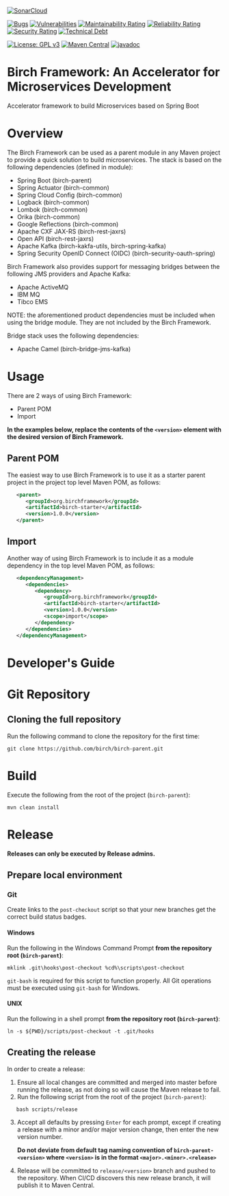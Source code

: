 [![SonarCloud](https://sonarcloud.io/images/project_badges/sonarcloud-black.svg)](https://sonarcloud.io/dashboard?id=org.birchframework%3Abirch-parent)

[![Bugs](https://sonarcloud.io/api/project_badges/measure?project=org.birchframework%3Abirch-parent&metric=bugs)](https://sonarcloud.io/dashboard?id=org.birchframework%3Abirch-parent)
[![Vulnerabilities](https://sonarcloud.io/api/project_badges/measure?project=org.birchframework%3Abirch-parent&metric=vulnerabilities)](https://sonarcloud.io/dashboard?id=org.birchframework%3Abirch-parent)
[![Maintainability Rating](https://sonarcloud.io/api/project_badges/measure?project=org.birchframework%3Abirch-parent&metric=sqale_rating)](https://sonarcloud.io/dashboard?id=org.birchframework%3Abirch-parent)
[![Reliability Rating](https://sonarcloud.io/api/project_badges/measure?project=org.birchframework%3Abirch-parent&metric=reliability_rating)](https://sonarcloud.io/dashboard?id=org.birchframework%3Abirch-parent)
[![Security Rating](https://sonarcloud.io/api/project_badges/measure?project=org.birchframework%3Abirch-parent&metric=security_rating)](https://sonarcloud.io/dashboard?id=org.birchframework%3Abirch-parent)
[![Technical Debt](https://sonarcloud.io/api/project_badges/measure?project=org.birchframework%3Abirch-parent&metric=sqale_index)](https://sonarcloud.io/dashboard?id=org.birchframework%3Abirch-parent)

[![License: GPL v3](https://img.shields.io/badge/License-GPLv3-blue.svg)](https://www.gnu.org/licenses/gpl-3.0)
[![Maven Central](https://img.shields.io/maven-central/v/org.birchframework/birch-parent.svg?label=Maven%20Central)](https://search.maven.org/search?q=g:%22org.birchframework%22)
[![javadoc](https://javadoc.io/badge2/org.birchframework/birch-parent/javadoc.svg)](https://javadoc.io/doc/org.birchframework)
# Birch Framework: An Accelerator for Microservices Development
Accelerator framework to build Microservices based on Spring Boot

# Overview
The Birch Framework can be used as a parent module in any Maven project to provide a quick solution to build microservices.  The stack is based on the
following dependencies (defined in module):
* Spring Boot (birch-parent)
* Spring Actuator (birch-common)
* Spring Cloud Config (birch-common)
* Logback (birch-common)
* Lombok (birch-common)
* Orika (birch-common)
* Google Reflections (birch-common)
* Apache CXF JAX-RS (birch-rest-jaxrs)
* Open API (birch-rest-jaxrs)
* Apache Kafka (birch-kakfa-utils, birch-spring-kafka)
* Spring Security OpenID Connect (OIDC) (birch-security-oauth-spring)

Birch Framework also provides support for messaging bridges between the following JMS providers and Apache Kafka:

* Apache ActiveMQ
* IBM MQ
* Tibco EMS

NOTE: the aforementioned product dependencies must be included when using the bridge module.  They are not included by the Birch Framework.

Bridge stack uses the following dependencies:
* Apache Camel (birch-bridge-jms-kafka)

# Usage
There are 2 ways of using Birch Framework:
* Parent POM
* Import

**In the examples below, replace the contents of the `<version>` element with the desired version of Birch Framework.**
## Parent POM
The easiest way to use Birch Framework is to use it as a starter parent project in the project top level Maven POM, as follows:
```xml
   <parent>
      <groupId>org.birchframework</groupId>
      <artifactId>birch-starter</artifactId>
      <version>1.0.0</version>
   </parent>
```
## Import
Another way of using Birch Framework is to include it as a module dependency in the top level Maven POM, as follows:
```xml
   <dependencyManagement>
      <dependencies>
         <dependency>
            <groupId>org.birchframework</groupId>
            <artifactId>birch-starter</artifactId>
            <version>1.0.0</version>
            <scope>import</scope>
         </dependency>
      </dependencies>
   </dependencyManagement>
```
# Developer's Guide

# Git Repository
## Cloning the full repository
Run the following command to clone the repository for the first time:

    git clone https://github.com/birch/birch-parent.git

# Build
Execute the following from the root of the project (`birch-parent`):

    mvn clean install

# Release

**Releases can only be executed by Release admins.**

## Prepare local environment
### Git

Create links to the `post-checkout` script so that your new branches get the correct build status badges.
#### Windows
Run the following in the Windows Command Prompt **from the repository root (`birch-parent`)**:

    mklink .git\hooks\post-checkout %cd%\scripts\post-checkout

`git-bash` is required for this script to function properly.  All Git operations must be executed using `git-bash` for Windows.
#### UNIX
Run the following in a shell prompt **from the repository root (`birch-parent`)**:

    ln -s ${PWD}/scripts/post-checkout -t .git/hooks

## Creating the release
In order to create a release:
1. Ensure all local changes are committed and merged into master before running the release, as not doing so will cause the Maven release to fail.
2. Run the following script from the root of the project (`birch-parent`):
```
   bash scripts/release
```
3. Accept all defaults by pressing `Enter` for each prompt, except if creating a release with a minor and/or major version change, then enter the new version number.

   **Do not deviate from default tag naming convention of `birch-parent-<version>` where `<version>` is in the format `<major>.<minor>.<release>`**

4. Release will be committed to `release/<version>` branch and pushed to the repository.  When CI/CD discovers this new release branch, it will publish it to Maven Central.
